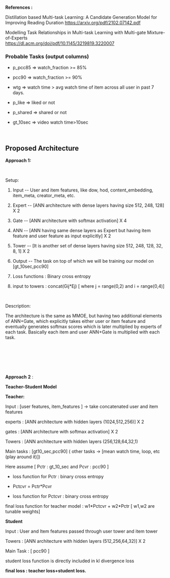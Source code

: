 **References :**

Distillation based Multi-task Learning: A Candidate Generation Model for
Improving Reading Duration <https://arxiv.org/pdf/2102.07142.pdf>

Modelling Task Relationships in Multi-task Learning with Multi-gate
Mixture-of-Experts\
<https://dl.acm.org/doi/pdf/10.1145/3219819.3220007>

### Probable Tasks (output columns)

- p_pcc85 =\> watch_fraction \>= 85%

- pcc90 =\> watch_fraction \>= 90%

- wtg =\> watch time \> avg watch time of item across all user in past 7
  days.

- p_like =\> liked or not

- p_shared =\> shared or not

- gt_10sec =\> video watch time\>10sec

 

## **Proposed Architecture**

**Approach 1:**

 

Setup:

1.  Input -- User and item features, like dow, hod, content_embedding,
    item_meta, creator_meta, etc.

2.  Expert -- \[ANN architecture with dense layers having size 512, 248,
    128\] X 2

3.  Gate -- \[ANN architecture with softmax activation\] X 4

4.  ANN -- \[ANN having same dense layers as Expert but having item
    feature and user feature as input explicitly\] X 2

5.  Tower -- \[It is another set of dense layers having size 512, 248,
    128, 32, 8, 1\] X 2

6.  Output -- The task on top of which we will be training our model on
    \[gt_10sec,pcc90\]

7.  Loss functions : Binary cross entropy

8.  input to towers : concat(Gij\*Ej) \[ where j = range(0,2) and i =
    range(0,4)\]

 

Description:

The architecture is the same as MMOE, but having two additional elements
of ANN+Gate, which explicitly takes either user or item feature and
eventually generates softmax scores which is later multiplied by experts
of each task. Basically each item and user ANN+Gate is multiplied with
each task.

 

 

 

**Approach** **2** :

**Teacher-Student Model**

**Teacher:**

Input : \[user features, item_features \] → take concatenated user and
item features

experts : \[ANN architecture with hidden layers (1024,512,256)\] X 2

gates : \[ANN architecture with softmax activation\] X 2

Towers : \[ANN architecture with hidden layers (256,128,64,32,1)

Main tasks : \[gt10_sec,pcc90\] ( other tasks → \[mean watch time, loop,
etc (play around it)\])

Here assume \[ Pctr : gt_10_sec and Pcvr : pcc90 \]

- loss function for Pctr : binary cross entropy

- Pctcvr = Pctr\*Pcvr

- loss function for Pctcvr : binary cross entropy

final loss function for teacher model : w1\*Pctcvr + w2\*Pctr \[ w1,w2
are tunable weights\]

**Student**

Input : User and Item features passed through user tower and item tower

Towers : \[ANN architecture with hidden layers (512,256,64,32)\] X 2

Main Task : \[ pcc90 \]

student loss function is directly included in kl divergence loss

**final loss : teacher loss+student loss.**

